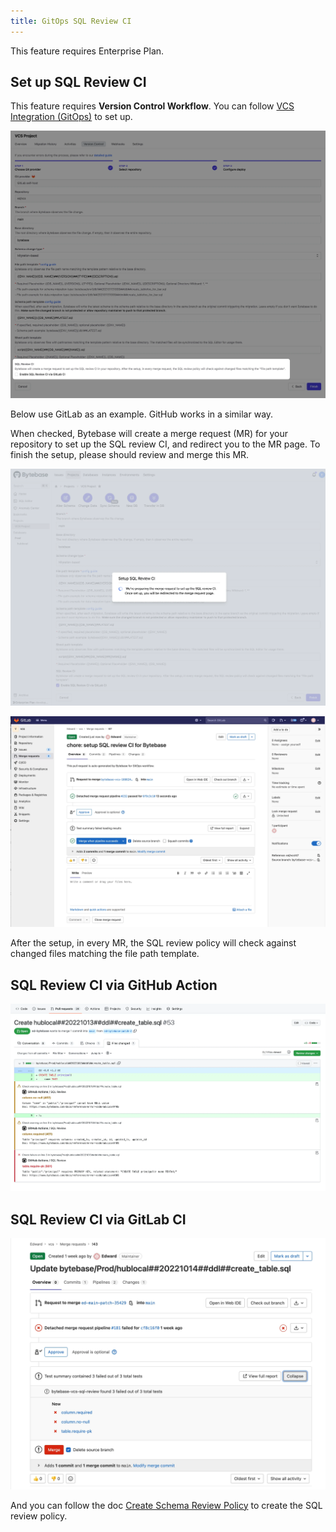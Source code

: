 ```yaml
---
title: GitOps SQL Review CI
---
```


<hint-block type="warning">

This feature requires Enterprise Plan.

</hint-block>

## Set up SQL Review CI

This feature requires **Version Control Workflow**. You can follow [VCS Integration (GitOps)](/docs/vcs-integration) to set up.

![vcs-sql-review](/static/docs/en/vcs-integration/enable-version-control-workflow/vcs-sql-review.webp)

Below use GitLab as an example. GitHub works in a similar way.

When checked, Bytebase will create a merge request (MR) for your repository to set up the SQL review CI, and redirect you to the MR page. To finish the setup, please should review and merge this MR.

![vcs-sql-review-prepare](/static/docs/en/vcs-integration/enable-version-control-workflow/vcs-sql-review-prepare.webp)

![vcs-sql-review-pr](/static/docs/en/vcs-integration/enable-version-control-workflow/vcs-sql-review-pr.webp)

After the setup, in every MR, the SQL review policy will check against changed files matching the file path template.

## SQL Review CI via GitHub Action

![vcs-sql-review-github](/static/docs/en/vcs-integration/enable-version-control-workflow/vcs-sql-review-github.webp)

## SQL Review CI via GitLab CI

![vcs-sql-review-gitlab](/static/docs/en/vcs-integration/enable-version-control-workflow/vcs-sql-review-gitlab.webp)

And you can follow the doc [Create Schema Review Policy](/docs/sql-review/review-rules/create-schema-review-policy) to create the SQL review policy.
